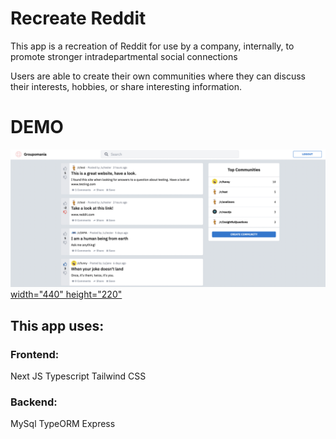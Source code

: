 # Recreate Reddit

This app is a recreation of Reddit for use by a company, internally, to promote stronger intradepartmental social connections

Users are able to create their own communities where they can discuss their interests, hobbies, or share interesting information.

# DEMO

[![Video Of Reddit Copy](https://github.com/Dev-kris/social_app/blob/master/demo/front_page.png) width="440" height="220"](https://youtu.be/dDX7NLgd1-c)

## This app uses:

### Frontend:

Next JS
Typescript
Tailwind CSS

### Backend:

MySql
TypeORM
Express
